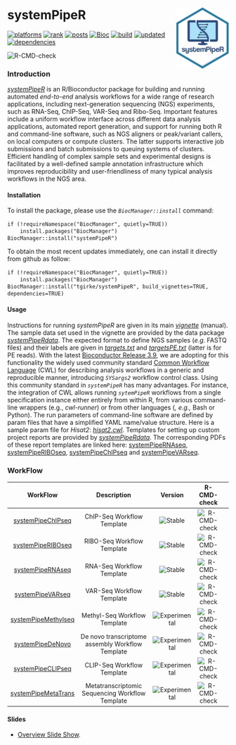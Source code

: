 # systemPipeR <img src="https://raw.githubusercontent.com/systemPipeR/systemPipeR.github.io/main/static/images/systemPipeR.png" align="right" height="139" />

[![platforms](http://www.bioconductor.org/shields/availability/3.10/systemPipeR.svg)](http://www.bioconductor.org/packages/devel/bioc/html/systemPipeR.html#archives)
[![rank](http://www.bioconductor.org/shields/downloads/devel/systemPipeR.svg)](http://bioconductor.org/packages/stats/bioc/systemPipeR/)
[![posts](http://www.bioconductor.org/shields/posts/systemPipeR.svg)](https://support.bioconductor.org/t/systempiper/)
[![Bioc](http://www.bioconductor.org/shields/years-in-bioc/systemPipeR.svg)](http://www.bioconductor.org/packages/devel/bioc/html/systemPipeR.html#since)
[![build](http://www.bioconductor.org/shields/build/devel/bioc/systemPipeR.svg)](http://bioconductor.org/checkResults/devel/bioc-LATEST/systemPipeR/)
[![updated](http://www.bioconductor.org/shields/lastcommit/devel/bioc/systemPipeR.svg)](http://bioconductor.org/checkResults/devel/bioc-LATEST/systemPipeR/)
[![dependencies](http://www.bioconductor.org/shields/dependencies/devel/systemPipeR.svg)](http://www.bioconductor.org/packages/devel/bioc/html/systemPipeR.html#since)

<!-- -->
![R-CMD-check](https://github.com/tgirke/systemPipeR/workflows/R-CMD-check/badge.svg)

### Introduction

[_systemPipeR_](http://www.bioconductor.org/packages/devel/bioc/html/systemPipeR.html)
is an R/Bioconductor package for building and running automated *end-to-end*
analysis workflows for a wide range of research applications, including next-generation 
sequencing (NGS) experiments, such as RNA-Seq, ChIP-Seq, VAR-Seq and Ribo-Seq.
Important features include a uniform workflow interface across different data analysis 
applications, automated report generation, and support for running both R and command-line software,
such as NGS aligners or peak/variant callers, on local computers or compute
clusters. The latter supports interactive job submissions and batch submissions
to queuing systems of clusters. Efficient handling of complex sample sets and
experimental designs is facilitated by a well-defined sample annotation
infrastructure which improves reproducibility and user-friendliness of many
typical analysis workflows in the NGS area.

#### Installation 
To install the package, please use the _`BiocManager::install`_ command:
```
if (!requireNamespace("BiocManager", quietly=TRUE))
    install.packages("BiocManager")
BiocManager::install("systemPipeR")
```

To obtain the most recent updates immediately, one can install it directly from
github as follow:
```
if (!requireNamespace("BiocManager", quietly=TRUE))
    install.packages("BiocManager")
BiocManager::install("tgirke/systemPipeR", build_vignettes=TRUE, dependencies=TRUE)
```

#### Usage

Instructions for running _systemPipeR_ are given in its main
[_vignette_](http://www.bioconductor.org/packages/devel/bioc/vignettes/systemPipeR/inst/doc/systemPipeR.html) (manual).
The sample data set used in the vignette are provided by the data package [_systemPipeRdata_](http://www.bioconductor.org/packages/devel/data/experiment/html/systemPipeRdata.html).
The expected format to define NGS samples (_e.g._ FASTQ files) and their
labels are given in
[_targets.txt_](https://github.com/tgirke/systemPipeR/blob/master/inst/extdata/targets.txt)
and
[_targetsPE.txt_](https://github.com/tgirke/systemPipeR/blob/master/inst/extdata/targetsPE.txt)
(latter is for PE reads).
With the latest [Bioconductor Release 3.9](http://www.bioconductor.org/packages/release/bioc/html/systemPipeR.html), 
we are adopting for this functionality the widely used community standard 
[Common Workflow Language](https://www.commonwl.org/) (CWL) for describing 
analysis workflows in a generic and reproducible manner, introducing _`SYSargs2`_
workflow control class. Using this community standard in _`systemPipeR`_
has many advantages. For instance, the integration of CWL allows running _`sytemPipeR`_
workflows from a single specification instance either entirely from within R, from various command-line
wrappers (e.g., *cwl-runner*) or from other languages (*, e.g.,* Bash or Python).
The run parameters of command-line software are defined by param files that
have a simplified YAML name/value structure. Here is a sample param file
for _Hisat2_:
[_hisat2.cwl_](https://github.com/tgirke/systemPipeR/blob/master/inst/extdata/cwl/hisat2/hisat2-pe/hisat2-mapping-pe.cwl).
Templates for setting up custom project reports are provided by [_systemPipeRdata_](https://github.com/tgirke/systemPipeRdata).
The corresponding PDFs of these report templates are linked here:
[systemPipeRNAseq](http://www.bioconductor.org/packages/devel/data/experiment/vignettes/systemPipeRdata/inst/doc/systemPipeRNAseq.html),
[systemPipeRIBOseq](http://www.bioconductor.org/packages/devel/data/experiment/vignettes/systemPipeRdata/inst/doc/systemPipeRIBOseq.html),
[systemPipeChIPseq](http://www.bioconductor.org/packages/devel/data/experiment/vignettes/systemPipeRdata/inst/doc/systemPipeChIPseq.html)
and
[systemPipeVARseq](http://www.bioconductor.org/packages/devel/data/experiment/vignettes/systemPipeRdata/inst/doc/systemPipeVARseq.html).

### WorkFlow

|                                               WorkFlow                                               |                    Description                   |                                     Version                                     |                                             R-CMD-check                                            |   |
|:----------------------------------------------------------------------------------------------------:|:------------------------------------------------:|:-------------------------------------------------------------------------------:|:--------------------------------------------------------------------------------------------------:|:-:|
| [systemPipeChIPseq](https://systempiper.github.io/systemPipeChIPseq/articles/systemPipeChIPseq.html) |            ChIP-Seq Workflow Template            |        ![Stable](https://img.shields.io/badge/lifecycle-stable-green.svg)       |  ![R-CMD-check](https://github.com/systemPipeR/systemPipeChIPseq/workflows/R-CMD-check/badge.svg)  |   |
| [systemPipeRIBOseq](https://systempiper.github.io/systemPipeRIBOseq/articles/systemPipeRIBOseq.html) |            RIBO-Seq Workflow Template            |        ![Stable](https://img.shields.io/badge/lifecycle-stable-green.svg)       |  ![R-CMD-check](https://github.com/systemPipeR/systemPipeRIBOseq/workflows/R-CMD-check/badge.svg)  |   |
|   [systemPipeRNAseq](https://systempiper.github.io/systemPipeRNAseq/articles/systemPipeRNAseq.html)  |             RNA-Seq Workflow Template            |        ![Stable](https://img.shields.io/badge/lifecycle-stable-green.svg)       |   ![R-CMD-check](https://github.com/systemPipeR/systemPipeRNAseq/workflows/R-CMD-check/badge.svg)  |   |
|   [systemPipeVARseq](https://systempiper.github.io/systemPipeVARseq/articles/systemPipeVARseq.html)  |             VAR-Seq Workflow Template            |        ![Stable](https://img.shields.io/badge/lifecycle-stable-green.svg)       |   ![R-CMD-check](https://github.com/systemPipeR/systemPipeVARseq/workflows/R-CMD-check/badge.svg)  |   |
|               [systemPipeMethylseq](https://github.com/systemPipeR/systemPipeMethylseq)              |           Methyl-Seq Workflow Template           | ![Experimental](https://img.shields.io/badge/lifecycle-experimental-orange.svg) | ![R-CMD-check](https://github.com/systemPipeR/systemPipeMethylseq/workflows/R-CMD-check/badge.svg) |   |
|                  [systemPipeDeNovo](https://github.com/systemPipeR/systemPipeDeNovo)                 | De novo transcriptome assembly Workflow Template | ![Experimental](https://img.shields.io/badge/lifecycle-experimental-orange.svg) |   ![R-CMD-check](https://github.com/systemPipeR/systemPipeDeNovo/workflows/R-CMD-check/badge.svg)  |   |
|                 [systemPipeCLIPseq](https://github.com/systemPipeR/systemPipeCLIPseq)                |            CLIP-Seq Workflow Template            | ![Experimental](https://img.shields.io/badge/lifecycle-experimental-orange.svg) |  ![R-CMD-check](https://github.com/systemPipeR/systemPipeCLIPseq/workflows/R-CMD-check/badge.svg)  |   |
|               [systemPipeMetaTrans](https://github.com/systemPipeR/systemPipeMetaTrans)              |  Metatranscriptomic Sequencing Workflow Template | ![Experimental](https://img.shields.io/badge/lifecycle-experimental-orange.svg) | ![R-CMD-check](https://github.com/systemPipeR/systemPipeMetaTrans/workflows/R-CMD-check/badge.svg) |   |

#### Slides

+ [Overview Slide Show](http://girke.bioinformatics.ucr.edu/systemPipeR/pages/mydoc/systemPipeRslides.html).
